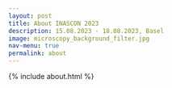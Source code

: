 ```yaml
---
layout: post
title: About INASCON 2023
description: 15.08.2023 - 18.08.2023, Basel
image: microscopy_background_filter.jpg
nav-menu: true
permalink: about
---
```


 {% include about.html %}
